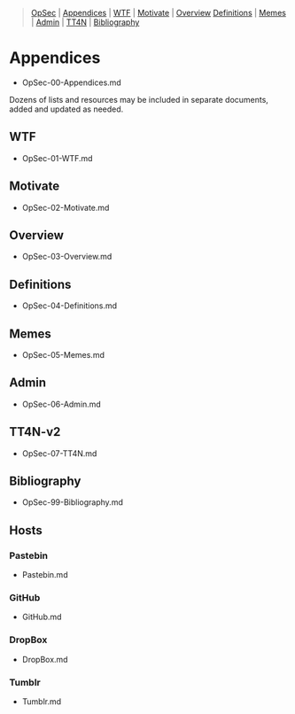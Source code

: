 [  this is a comment. ]::

<link href="styles.css" rel="stylesheet"></link>

> [OpSec](../OpSec.md) | [Appendices](./OpSec-00-Appendices.md) | [WTF](./OpSec-01-WTF.md) | [Motivate](./OpSec-02-Motivate.md) | [Overview](./OpSec-03-Overview.md)
> [Definitions](./OpSec-04-Definitions.md) | [Memes](./OpSec-05-Memes.md) | [Admin](./OpSec-06-Admin.md) | [TT4N](./OpSec-07-TT4N-v2.md) | [Bibliography](./OpSec-99-Bibliography.md)

# Appendices

- OpSec-00-Appendices.md

Dozens of lists and resources may be included in separate documents, added and updated as needed.

## WTF

- OpSec-01-WTF.md

## Motivate

- OpSec-02-Motivate.md

## Overview

- OpSec-03-Overview.md

## Definitions

- OpSec-04-Definitions.md

## Memes

- OpSec-05-Memes.md

## Admin

- OpSec-06-Admin.md

## TT4N-v2

- OpSec-07-TT4N.md

## Bibliography

- OpSec-99-Bibliography.md

## Hosts

### Pastebin

- Pastebin.md

### GitHub

- GitHub.md

### DropBox

- DropBox.md

### Tumblr

- Tumblr.md
